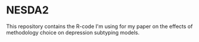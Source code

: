 # NESDA2
This repository contains the R-code I'm using for my paper on the effects of methodology choice on depression subtyping models.

